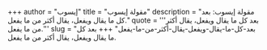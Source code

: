 +++
author = "إيسوب"
title = "مقولة إيسوب"
description = "مقولة إيسوب: بعد كل ما يقال ويفعل، يقال أكثر من ما يفعل."
quote = '''بعد كل ما يقال ويفعل، يقال أكثر من ما يفعل.'''
slug = "بعد-كل-ما-يقال-ويفعل-يقال-أكثر-من-ما-يفعل"
+++
بعد كل ما يقال ويفعل، يقال أكثر من ما يفعل.
